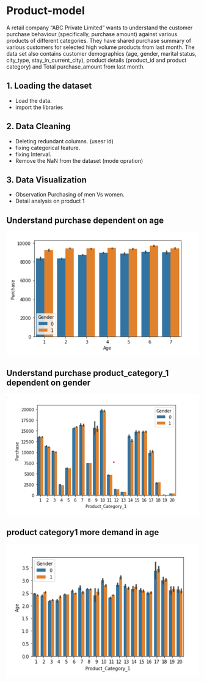 # Product-model
A retail company “ABC Private Limited” wants to understand the customer purchase behaviour (specifically, purchase amount) against various products of different categories. They have shared purchase summary of various customers for selected high volume products from last month. The data set also contains customer demographics (age, gender, marital status, city_type, stay_in_current_city), product details (product_id and product category) and Total purchase_amount from last month.






## 1. Loading the dataset
*  Load the data.
* import the libraries


## 2.  Data Cleaning
*  Deleting redundant columns. (usesr id)
* fixing categorical feature.
* fixing Interval.
* Remove the NaN from the dataset  (mode opration)





## 3. Data Visualization
*  Observation Purchasing of men Vs women.
*  Detail analysis on product 1

## Understand purchase dependent on age
![Screenshot](P1.png)
## Understand purchase product_category_1 dependent on gender
![Screenshot](P3.png)
## product category1 more demand in age
![Screenshot](p4.png)

